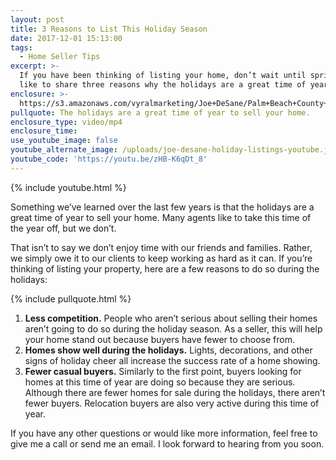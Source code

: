 ```yaml
---
layout: post
title: 3 Reasons to List This Holiday Season
date: 2017-12-01 15:13:00
tags:
  - Home Seller Tips
excerpt: >-
  If you have been thinking of listing your home, don’t wait until spring. I’d
  like to share three reasons why the holidays are a great time of year to sell.
enclosure: >-
  https://s3.amazonaws.com/vyralmarketing/Joe+DeSane/Palm+Beach+County+Real+Estate-+Are+Holiday+Listings+a+Good+Idea%253F.mp4
pullquote: The holidays are a great time of year to sell your home.
enclosure_type: video/mp4
enclosure_time:
use_youtube_image: false
youtube_alternate_image: /uploads/joe-desane-holiday-listings-youtube.jpg
youtube_code: 'https://youtu.be/zHB-K6qDt_8'
---
```



{% include youtube.html %}

Something we’ve learned over the last few years is that the holidays are a great time of year to sell your home. Many agents like to take this time of the year off, but we don’t.

That isn’t to say we don’t enjoy time with our friends and families. Rather, we simply owe it to our clients to keep working as hard as it can. If you’re thinking of listing your property, here are a few reasons to do so during the holidays:

{% include pullquote.html %}

1. **Less competition.** People who aren’t serious about selling their homes aren’t going to do so during the holiday season. As a seller, this will help your home stand out because buyers have fewer to choose from.
2. **Homes show well during the holidays.** Lights, decorations, and other signs of holiday cheer all increase the success rate of a home showing.
3. **Fewer casual buyers.** Similarly to the first point, buyers looking for homes at this time of year are doing so because they are serious. Although there are fewer homes for sale during the holidays, there aren’t fewer buyers. Relocation buyers are also very active during this time of year.

If you have any other questions or would like more information, feel free to give me a call or send me an email. I look forward to hearing from you soon.